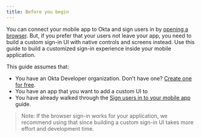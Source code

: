 ```yaml
---
title: Before you begin
---
```

You can connect your mobile app to Okta and sign users in by [opening a browser](/docs/guides/sign-into-mobile-app/before-you-begin/). But, if you prefer that your users not leave your app, you need to build a custom sign-in UI with native controls and screens instead. Use this guide to build a customized sign-in experience inside your mobile application.

This guide assumes that:
* You have an Okta Developer organization. Don't have one? [Create one for free](https://developer.okta.com/signup).
* You have an app that you want to add a custom UI to
* You have already walked through the [Sign users in to your mobile app](/docs/guides/sign-into-mobile-app/) guide.

> Note: If the browser sign-in works for your application, we recommend using that since building a custom sign-in UI takes more effort and development time.

<StackSelector snippet="sample" />

<NextSectionLink/>
